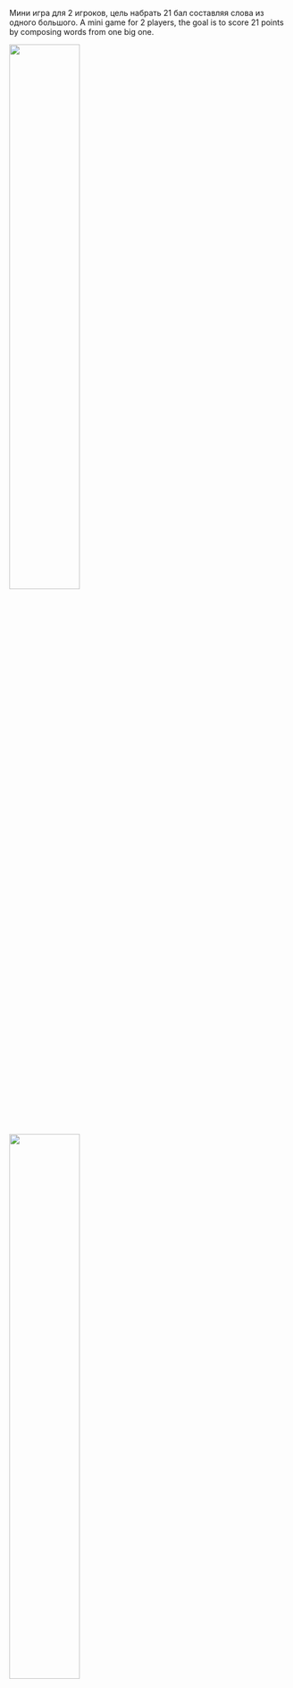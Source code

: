 Мини игра для 2 игроков, цель набрать 21 бал составляя слова из одного большого.
A mini game for 2 players, the goal is to score 21 points by composing words from one big one.

<img src="https://user-images.githubusercontent.com/111577951/229268708-a7235acb-f724-4d6d-85cd-295f2533b79e.PNG" width=50% height=50%>
<img src="https://user-images.githubusercontent.com/111577951/229269069-fe132519-6e3f-49bc-a138-a555cd53c2cf.PNG" width=50% height=50%>
<img src="https://user-images.githubusercontent.com/111577951/229269106-6d6a77c0-6d07-49d7-9fcb-ef963d4137a6.PNG" width=50% height=50%>
<img src="https://user-images.githubusercontent.com/111577951/229269109-3d5a7f7a-22d0-4f97-9f62-7b70e6238c18.PNG" width=50% height=50%>
